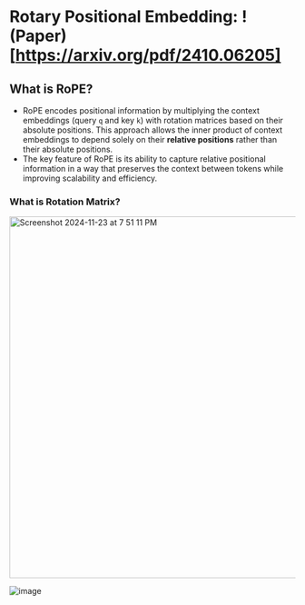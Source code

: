 # Rotary Positional Embedding: !(Paper)[https://arxiv.org/pdf/2410.06205]

## What is RoPE?
- RoPE encodes positional information by multiplying the context embeddings (query `q` and key `k`) with rotation matrices based on their absolute positions. This approach allows the inner product of context embeddings to depend solely on their **relative positions** rather than their absolute positions.
- The key feature of RoPE is its ability to capture relative positional information in a way that preserves the context between tokens while improving scalability and efficiency.


### What is Rotation Matrix?
<img width="637" alt="Screenshot 2024-11-23 at 7 51 11 PM" src="https://github.com/user-attachments/assets/79944b6a-bb07-44ec-ac9c-307a98b940b7">

![image](https://github.com/user-attachments/assets/faa7b1b7-5d7a-483d-b60e-4a1bf7ec215c)

